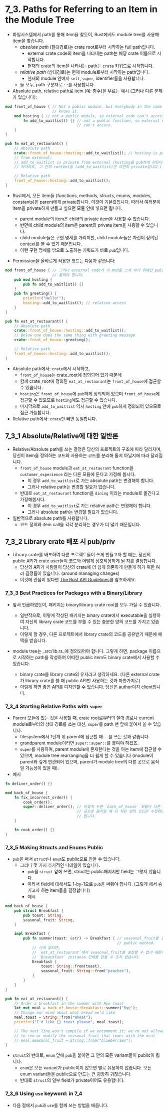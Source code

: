 # 7_3. Paths for Referring to an Item in the Module Tree

- 파일시스템에서 path를 통해 item을 찾듯이, Rust에서도 module tree를 사용해
    item을 찾습니다.
  - _absolute path_ (절대경로)는 crate root로부터 시작하는 full path입니다.
    - external crate code의 item을 나타내는 path는 해당 crate 이름으로 시작합니다.
    - 현재의 crate의 item을 나타내는 path는 `crate` 키워드로 시작합니다.
  - _relative path_ (상대경로)는 현재 module로부터 시작하는 path입니다.
    - 현재의 module 안에서 `self`, `super`, identifier들을 사용합니다.
  - 둘 모두, path 구분자로 `::`를 사용합니다.
- Absolute path, relative path로 item (예: 함수)을 부르는 예시 (그러나 다른
    문제가 있습니다):
```rust
mod front_of_house { // Not a public module, but everybody in the same scope
                     // knows it.
    mod hosting { // not a public module, so external code can't access.
        fn add_to_waitlist() {} // not a public function, so external code
                                // can't access.
    }
}

pub fn eat_at_restaurant() {
    // Absolute path
    crate::front_of_house::hosting::add_to_waitlist(); // hosting is private
    // from external;
    // add_to_waitlist is private from external (hosting을 pub하게 만든다
    // 하더라도, 그 안의 content들 (add_to_waitlist)은 여전히 private입니다.)

    // Relative path
    front_of_house::hosting::add_to_waitlist();
}
```
- Rust에서, 모든 item들 (functions, methods, structs, enums, modules,
    constants)은 parent에게 private합니다. 이것이 기본값입니다. 따라서 여러분이
    item을 private하게 만들고 싶으면 모듈 안에 넣으면 됩니다.
  - parent module의 item은 child의 private item을 사용할 수 없습니다.
  - 반면에 child module의 item은 parent의 private item을 사용할 수 있습니다.
  - child module들은 구현 명세를 가리지만, child module들은 자신이 정의된
      context를 볼 수 있기 때문입니다.
  - 이런 구현 명세를 밖으로 노출하는 키워드가 바로 `pub`입니다.

- Permission을 올바르게 적용한 코드는 다음과 같습니다:
```rust
mod front_of_house { // 그러나 external code가 이 mod를 쓰게 하기 위해선 pub을
                     // 붙여야 합니다.
    pub mod hosting {
        pub fn add_to_waitlist() {}
    }
    pub fn greeting() {
        println!("Hello!");
        hosting::add_to_waitlist(); // relative access
    }
}

pub fn eat_at_restaurant() {
    // Absolute path
    crate::front_of_house::hosting::add_to_waitlist();
    // Below one does the same thing with greeting message
    crate::front_of_house::greeting();

    // Relative path
    front_of_house::hosting::add_to_waitlist();
}
```
- Absolute path에서: `crate`에서 시작하고,
    - `front_of_house`는 crate_root에 정의되어 있기 때문에
    - 함께 crate_root에 정의된 `eat_at_restaurant`는 `front_of_house`에 접근할 수 있습니다.
    - `hosting`은 `front_of_house`에 `pub`하게 정의되어 있으며
        `front_of_house`에 접근할 수 있으므로 `hosting`에도 접근할 수 있습니다.
    - 마지막으로 `add_to_waitlist` 역시 `hosting` 안에 `pub`하게 정의되어
        있으므로 접근 가능합니다.
- Relative path에서: `crate`만 빼면 동일합니다.

## 7_3_1 Absolute/Relative에 대한 일반론
- Relative/Absolute path를 쓰는 결정은 당신의 프로젝트의 구조에 따라 달라지며,
    당신이 item을 정의하는 코드와 사용하는 코드를 분리해 둘지 아닐지에 따라
    달라집니다.
  - `front_of_house` module과 `eat_at_restaurant` function을
      `customer_experience` 라는 다른 모듈에 둔다고 가정해 봅시다.
    - 이 경우 `add_to_waitlist`로 가는 absolute path는 변경해야 합니다.
    - 그러나 relative path는 변경할 필요가 없습니다.
  - 반대로 `eat_at_restaurant` function을 `dining` 이라는 module로 옮긴다고
      가정해봅시다.
    - 이 경우 `add_to_waitlist`로 가는 relative path는 변경해야 합니다.
    - 그러나 absolute path는 변경할 필요가 없습니다.
- 일반적으로 absolute path를 사용합니다.
  - 코드 정의와 item call을 각각 분리하는 경우가 더 많기 때문입니다.

## 7_3_2 Library crate 배포 시 pub/priv

- Library crate를 배포하여 다른 프로젝트들이 쓰게 만들고자 할 때는, 당신의
    public API가 crate user들이 코드와 어떻게 상호작용하게 될 지를 결정합니다.
  - 당신의 API가 사람들이 당신의 crate에 더 쉽게 의존하게 만들게 하기 위한 여러
      결정들이 있습니다. (around managing changes)
  - 이것에 관심이 있다면 [The Rust API Guidelines](https://rust-lang.github.io/api-guidelines/)를 참조하세요.

### 7_3_3 Best Practices for Packages with a Binary/Library
- 앞서 언급하였듯이, 패키지는 binary/library crate root를 모두 가질 수 있습니다.
  - 일반적으로, 이렇게 작성된 패키지는 binary crate에서 executable을 실행하여
      자신의 library crate 코드를 부를 수 있는 충분한 양의 코드를 가지고
      있습니다.
  - 이렇게 할 경우, 다른 프로젝트에서 library crate의 코드를 공유받기 때문에
      혜택을 받습니다.

- module tree는 _src/lib.rs_에 정의되어야 합니다. 그렇게 하면, package 이름으로
    시작하는 path를 작성하여 어떠한 public item도 binary crate에서 사용할 수
    있습니다.
  - binary crate를 library crate의 유저라고 생각하세요. (다른 external crate가
      library crate를 쓸 때 public API만 사용하는 것과 마찬가지로)
  - 이렇게 하면 좋은 API를 디자인할 수 있습니다. 당신은 author이자 client입니다.

### 7_3_4 Starting Relative Paths with `super`

- Parent 모듈에 있는 것을 사용할 때, crate root로부터의 절대 경로나 current
    module로부터의 상대 경로를 쓰는 대신, `super`를 path 맨 앞에 붙여서 쓸 수
    있습니다.
  - filesystem에서 1단계 위 parent에 접근할 때 `..`를 쓰는 것과 같습니다.
  - grandparent module이라면 `super::super::`를 붙여야 하겠죠.
  - `super`를 사용하여, parent module에 존재한다는 것을 아는 item에 접근할 수
      있으며, module tree rearranging을 더 쉽게 할 수 있습니다 (module이
      parent와 깊게 연관되어 있으며, parent가 module tree의 다른 곳으로 움직일
      가능성이 있을 때).
- 예시
```rust
fn deliver_order() {}

mod back_of_house {
    fn fix_incorrect_order() {
        cook_order();
        super::deliver_order(); // 이렇게 두면 `back_of_house` 모듈이 다른
                                // 곳으로 움직일 때 더 적은 양의 코드만 수정하면
                                // 됩니다.
    }

    fn cook_order() {}
}
```

### 7_3_5 Making Structs and Enums Public

- `pub`을 써서 `struct`나 `enum`도 public으로 만들 수 있습니다.
  - 그러나 몇 가지 추가적인 디테일이 있습니다.
    - `pub`을 `struct` 앞에 쓰면, struct는 public해지지만 field는 그렇지 않습니다.
    - 따라서 field에 대해서도 1-by-1으로 `pub`을 써줘야 합니다. (그렇게 해서
        숨기고자 하는 item들을 결정합니다)
    - 예시

```rust
mod back_of_house {
    pub struct Breakfast {
        pub toast: String,
        seasonal_fruit: String,
    }

    impl Breakfast {
        pub fn summer(toast: &str) -> Breakfast { // seasonal_fruit를 설정하기
                                                  // public method.
            // 이게 없으면,
            // `eat_at_restaurant`에서 seasonal_fruit를 설정할 수 없기 때문에
            // `Breackfast` instance 전체를 만들 수 조차 없습니다.
            Breakfast {
                toast: String::from(toast),
                seasonal_fruit: String::from("peaches"),
            }
        }
    }
}

pub fn eat_at_restaurant() {
    // Order a breakfast in the summer with Rye toast
    let mut meal = back_of_house::Breakfast::summer("Rye");
    // Change our mind about what bread we'd like
    meal.toast = String::from("Wheat");
    println!("I'd like {} toast please", meal.toast);

    // The next line won't compile if we uncomment it; we're not allowed
    // to see or modify the seasonal fruit that comes with the meal
    // meal.seasonal_fruit = String::from("blueberries");
}
```

- `struct`와 반대로, `enum` 앞에 `pub`을 붙이면 그 안의 모든 variant들이
    public이 됩니다.
  - `enum`은 모든 variant가 public이지 않으면 별로 유용하지 않습니다. 모든 enum
      variant들을 public으로 만드는 건 굉장히 귀찮습니다.
  - 반대로 `struct`의 일부 field가 private이어도 유용합니다.

### 7_3_6 Using `use` keyword: in 7_4
- 다음 절에서 `pub`과 `use`를 함께 쓰는 방법을 배웁니다.
